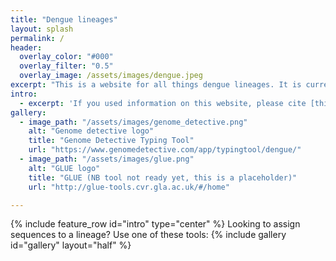 ```yaml
---
title: "Dengue lineages"
layout: splash
permalink: /
header:
  overlay_color: "#000"
  overlay_filter: "0.5"
  overlay_image: /assets/images/dengue.jpeg
excerpt: "This is a website for all things dengue lineages. It is currently under construction - watch this space!"
intro: 
  - excerpt: 'If you used information on this website, please cite [this paper]()'
gallery:
  - image_path: "/assets/images/genome_detective.png"
    alt: "Genome detective logo"
    title: "Genome Detective Typing Tool"
    url: "https://www.genomedetective.com/app/typingtool/dengue/"
  - image_path: "/assets/images/glue.png"
    alt: "GLUE logo"
    title: "GLUE (NB tool not ready yet, this is a placeholder)"
    url: "http://glue-tools.cvr.gla.ac.uk/#/home"

---
```


{% include feature_row id="intro" type="center" %}
Looking to assign sequences to a lineage? Use one of these tools:
{% include gallery id="gallery" layout="half" %} 


